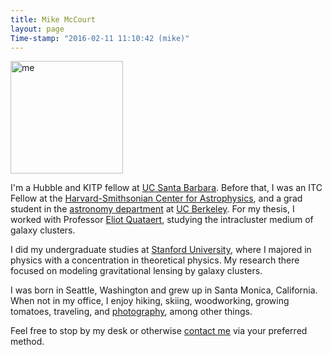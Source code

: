 ```yaml
---
title: Mike McCourt
layout: page
Time-stamp: "2016-02-11 11:10:42 (mike)"
---
```


<!-- todo: why doesn't class="pad top right" work? -->
<img src="{{site.url}}/images/me_1.png" width="180" class="pad top right" alt="me"/>

I'm a Hubble and KITP fellow at [UC Santa
Barbara](http://web.physics.ucsb.edu/~astrogroup/).  Before that, I
was an ITC Fellow at the [Harvard-Smithsonian Center for
Astrophysics](http://cfa.harvard.edu), and a grad student in the
[astronomy department](http://astro.berkeley.edu) at [UC
Berkeley](http://www.berkeley.edu).  For my thesis, I worked with
Professor [Eliot Quataert](http://astro.berkeley.edu/~eliot), studying
the intracluster medium of galaxy clusters.

I did my undergraduate studies at
[Stanford University](http://www.stanford.edu), where I majored in
physics with a concentration in theoretical physics.  My research
there focused on modeling gravitational lensing by galaxy clusters.

I was born in Seattle, Washington and grew up in Santa Monica,
California.  When not in my office, I enjoy hiking, skiing,
woodworking, growing tomatoes, traveling, and
[photography](https://picasaweb.google.com/112418946734251241705),
among other things.

Feel free to stop by my desk or otherwise
[contact me]({{site.url}}/contact/index.html) via your preferred
method.

